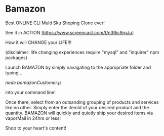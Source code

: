 # Bamazon
Best ONLINE CLI Multi Sku Shoping Clone ever!

See it in ACTION
[https://www.screencast.com/t/n3Ric9rqJu]

How it will CHANGE your LIFE!!!

(disclaimer: life changing experiences require "mysql" and "inquirer" npm packages)

Launch BAMAZON by simply navagating to the appropriate folder and typing...

*node bamazonCustomer.js* 

into your command line!

Once there, select from an outsanding grouping of products and services like no other.
Simply enter the itemId of your desired product and the quantity.  BAMAZON will quickly and quietly ship your desired items via vaporMail in 24hrs or less!

Shop to your heart's content!

